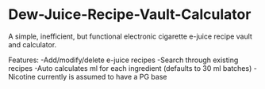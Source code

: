 # Dew-Juice-Recipe-Vault-Calculator
A simple, inefficient, but functional electronic cigarette e-juice recipe vault and calculator.

Features:
  -Add/modify/delete e-juice recipes
  -Search through existing recipes
  -Auto calculates ml for each ingredient (defaults to 30 ml batches)
  -Nicotine currently is assumed to have a PG base

